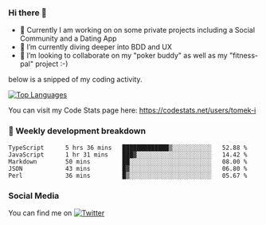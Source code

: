 ### Hi there 👋


- 🔭 Currently I am working on on some private projects including a Social Community and a Dating App
- 🌱 I’m currently diving deeper into BDD and UX
- 👯 I’m looking to collaborate on my "poker buddy" as well as my "fitness-pal" project :-)

below is a snipped of my coding activity.
<!--
**tomek-i/tomek-i** is a ✨ _special_ ✨ repository because its `README.md` (this file) appears on your GitHub profile.

Here are some ideas to get you started:

- 🔭 I’m currently working on ...
- 🌱 I’m currently learning ...
- 👯 I’m looking to collaborate on ...
- 🤔 I’m looking for help with ...
- 💬 Ask me about ...
- 📫 How to reach me: ...
- 😄 Pronouns: ...
- ⚡ Fun fact: ...
-->
[![Top Languages](https://github-readme-stats.vercel.app/api/top-langs/?username=tomek-i&layout=compact)](https://github.com/tomek-i)

You can visit my Code Stats page here: https://codestats.net/users/tomek-i

### 💬 Weekly development breakdown
<!--START_SECTION:waka-->

```text
TypeScript      5 hrs 36 mins   █████████████▒░░░░░░░░░░░   52.88 %
JavaScript      1 hr 31 mins    ███▓░░░░░░░░░░░░░░░░░░░░░   14.42 %
Markdown        50 mins         ██░░░░░░░░░░░░░░░░░░░░░░░   08.00 %
JSON            43 mins         █▓░░░░░░░░░░░░░░░░░░░░░░░   06.80 %
Perl            36 mins         █▒░░░░░░░░░░░░░░░░░░░░░░░   05.67 %
```

<!--END_SECTION:waka-->

<!-- Actual text -->

### Social Media
You can find me on [![Twitter][1.2]][1]

<!-- Icons -->

[1.2]: http://i.imgur.com/wWzX9uB.png 


<!-- Links to your social media accounts -->

[1]: https://twitter.com/tomek_i
